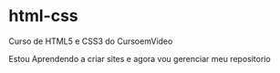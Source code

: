 # html-css
 Curso de HTML5 e CSS3 do CursoemVideo

 Estou Aprendendo a criar sites e agora vou gerenciar meu repositorio
